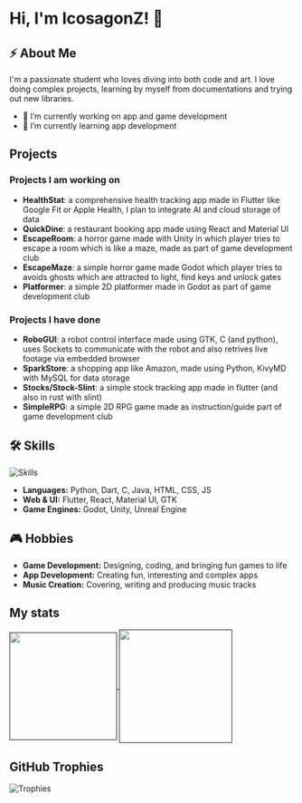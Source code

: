 # Hi, I'm IcosagonZ! 👋

## ⚡ About Me

I'm a passionate student who loves diving into both code and art. I love doing complex projects, learning by myself from documentations and trying out new libraries.
- 🔭 I’m currently working on app and game development
- 🌱 I’m currently learning app development

## Projects 

### Projects I am working on
- **HealthStat**: a comprehensive health tracking app made in Flutter like Google Fit or Apple Health, I plan to integrate AI and cloud storage of data
- **QuickDine**: a restaurant booking app made using React and Material UI
- **EscapeRoom**: a horror game made with Unity in which player tries to escape a room which is like a maze, made as part of game development club
- **EscapeMaze**: a simple horror game made Godot which player tries to avoids ghosts which are attracted to light, find keys and unlock gates
- **Platformer**: a simple 2D platformer made in Godot as part of game development club

### Projects I have done
- **RoboGUI**: a robot control interface made using GTK, C (and python), uses Sockets to communicate with the robot and also retrives live footage via embedded browser
- **SparkStore**: a shopping app like Amazon, made using Python, KivyMD with MySQL for data storage
- **Stocks/Stock-Slint**: a simple stock tracking app made in flutter (and also in rust with slint)
- **SimpleRPG**: a simple 2D RPG game made as instruction/guide part of game development club

## 🛠️ Skills 

![Skills](https://skillicons.dev/icons?i=python,c,java,dart,gtk,flutter,html,js,css,react,nodejs,materialui,fastapi,mysql,arduino,blender,figma,godot,figma,debian,linux,raspberrypi)

- **Languages:** Python, Dart, C, Java, HTML, CSS, JS
- **Web & UI:** Flutter, React, Material UI, GTK
- **Game Engines:** Godot, Unity, Unreal Engine

## 🎮 Hobbies

- **Game Development:** Designing, coding, and bringing fun games to life
- **App Development:** Creating fun, interesting and complex apps
- **Music Creation:** Covering, writing and producing music tracks

## My stats

<a href="">
  <img height=190 align="center" src="https://github-readme-stats-nu-blond-25.vercel.app/api/?username=IcosagonZ&theme=tokyonight&hide_border=true&include_all_commits=true&count_private=true&layout=compact" />
</a>
<a href="">
  <img height=200 align="center" src="https://github-readme-stats-nu-blond-25.vercel.app/api/top-langs/?username=IcosagonZ&show_icons=true&theme=tokyonight&hide_border=true&hide=slint,astro,shaderlab,hlsl&include_all_commits=true&count_private=true&langs_count=8&layout=compact" />
</a>


## GitHub Trophies
![Trophies](https://github-profile-trophy.vercel.app/?username=IcosagonZ&theme=radical&no-frame=true&no-bg=false&margin-w=4)




